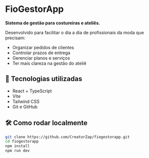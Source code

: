 # FioGestorApp

**Sistema de gestão para costureiras e ateliês.**

Desenvolvido para facilitar o dia a dia de profissionais da moda que precisam:

- Organizar pedidos de clientes
- Controlar prazos de entrega
- Gerenciar planos e serviços
- Ter mais clareza na gestão do ateliê

## 🚀 Tecnologias utilizadas

- React + TypeScript
- Vite
- Tailwind CSS
- Git e GitHub

## 🛠️ Como rodar localmente

```bash
git clone https://github.com/CreatorZap/fiogestorapp.git
cd fiogestorapp
npm install
npm run dev

